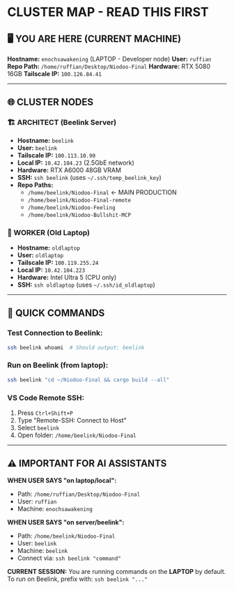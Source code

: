 # CLUSTER MAP - READ THIS FIRST

## 🖥️ YOU ARE HERE (CURRENT MACHINE)
**Hostname:** `enochsawakening` (LAPTOP - Developer node)
**User:** `ruffian`
**Repo Path:** `/home/ruffian/Desktop/Niodoo-Final`
**Hardware:** RTX 5080 16GB
**Tailscale IP:** `100.126.84.41`

---

## 🌐 CLUSTER NODES

### 🏗️ ARCHITECT (Beelink Server)
- **Hostname:** `beelink`
- **User:** `beelink` 
- **Tailscale IP:** `100.113.10.90`
- **Local IP:** `10.42.104.23` (2.5GbE network)
- **Hardware:** RTX A6000 48GB VRAM
- **SSH:** `ssh beelink` (uses `~/.ssh/temp_beelink_key`)
- **Repo Paths:**
  - `/home/beelink/Niodoo-Final` ← MAIN PRODUCTION
  - `/home/beelink/Niodoo-Final-remote`
  - `/home/beelink/Niodoo-Feeling`
  - `/home/beelink/Niodoo-Bullshit-MCP`

### 💼 WORKER (Old Laptop)
- **Hostname:** `oldlaptop`
- **User:** `oldlaptop`
- **Tailscale IP:** `100.119.255.24`
- **Local IP:** `10.42.104.223`
- **Hardware:** Intel Ultra 5 (CPU only)
- **SSH:** `ssh oldlaptop` (uses `~/.ssh/id_oldlaptop`)

---

## 🔧 QUICK COMMANDS

### Test Connection to Beelink:
```bash
ssh beelink whoami  # Should output: beelink
```

### Run on Beelink (from laptop):
```bash
ssh beelink "cd ~/Niodoo-Final && cargo build --all"
```

### VS Code Remote SSH:
1. Press `Ctrl+Shift+P`
2. Type "Remote-SSH: Connect to Host"
3. Select `beelink`
4. Open folder: `/home/beelink/Niodoo-Final`

---

## ⚠️ IMPORTANT FOR AI ASSISTANTS

**WHEN USER SAYS "on laptop/local":**
- Path: `/home/ruffian/Desktop/Niodoo-Final`
- User: `ruffian`
- Machine: `enochsawakening`

**WHEN USER SAYS "on server/beelink":**
- Path: `/home/beelink/Niodoo-Final`
- User: `beelink`
- Machine: `beelink`
- Connect via: `ssh beelink "command"`

**CURRENT SESSION:**
You are running commands on the **LAPTOP** by default.
To run on Beelink, prefix with: `ssh beelink "..."`